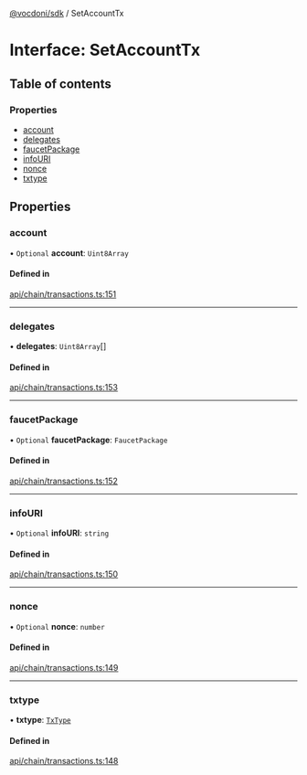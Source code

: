 [@vocdoni/sdk](/sdk) / SetAccountTx

# Interface: SetAccountTx

## Table of contents

### Properties

- [account](SetAccountTx#account)
- [delegates](SetAccountTx#delegates)
- [faucetPackage](SetAccountTx#faucetpackage)
- [infoURI](SetAccountTx#infouri)
- [nonce](SetAccountTx#nonce)
- [txtype](SetAccountTx#txtype)

## Properties

### account

• `Optional` **account**: `Uint8Array`

#### Defined in

[api/chain/transactions.ts:151](https://github.com/vocdoni/vocdoni-sdk/blob/66360b95227306027699be0e80826ca7975027a0/src/api/chain/transactions.ts#L151)

___

### delegates

• **delegates**: `Uint8Array`[]

#### Defined in

[api/chain/transactions.ts:153](https://github.com/vocdoni/vocdoni-sdk/blob/66360b95227306027699be0e80826ca7975027a0/src/api/chain/transactions.ts#L153)

___

### faucetPackage

• `Optional` **faucetPackage**: `FaucetPackage`

#### Defined in

[api/chain/transactions.ts:152](https://github.com/vocdoni/vocdoni-sdk/blob/66360b95227306027699be0e80826ca7975027a0/src/api/chain/transactions.ts#L152)

___

### infoURI

• `Optional` **infoURI**: `string`

#### Defined in

[api/chain/transactions.ts:150](https://github.com/vocdoni/vocdoni-sdk/blob/66360b95227306027699be0e80826ca7975027a0/src/api/chain/transactions.ts#L150)

___

### nonce

• `Optional` **nonce**: `number`

#### Defined in

[api/chain/transactions.ts:149](https://github.com/vocdoni/vocdoni-sdk/blob/66360b95227306027699be0e80826ca7975027a0/src/api/chain/transactions.ts#L149)

___

### txtype

• **txtype**: [`TxType`](../enums/TxType)

#### Defined in

[api/chain/transactions.ts:148](https://github.com/vocdoni/vocdoni-sdk/blob/66360b95227306027699be0e80826ca7975027a0/src/api/chain/transactions.ts#L148)
